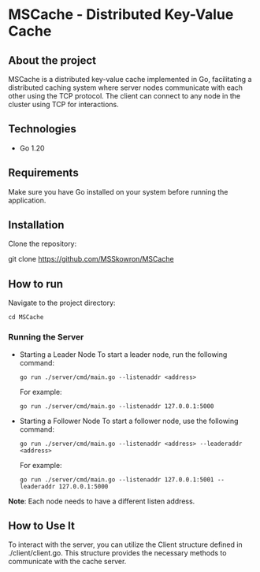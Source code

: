 # MSCache - Distributed Key-Value Cache

## About the project

MSCache is a distributed key-value cache implemented in Go, facilitating a distributed caching system where server nodes communicate with each other using the TCP protocol. The client can connect to any node in the cluster using TCP for interactions.

## Technologies

- Go 1.20

## Requirements
Make sure you have Go installed on your system before running the application.

## Installation
Clone the repository:

git clone https://github.com/MSSkowron/MSCache

## How to run
Navigate to the project directory:

```
cd MSCache
```

### Running the Server

- Starting a Leader Node
    To start a leader node, run the following command:
    ```
    go run ./server/cmd/main.go --listenaddr <address>
    ```

    For example:
    ```
    go run ./server/cmd/main.go --listenaddr 127.0.0.1:5000
    ```

- Starting a Follower Node
    To start a follower node, use the following command:
    ```
    go run ./server/cmd/main.go --listenaddr <address> --leaderaddr <address>
    ```

    For example:
    ```
    go run ./server/cmd/main.go --listenaddr 127.0.0.1:5001 --leaderaddr 127.0.0.1:5000
    ```

**Note**: Each node needs to have a different listen address.

## How to Use It
To interact with the server, you can utilize the Client structure defined in ./client/client.go. This structure provides the necessary methods to communicate with the cache server.